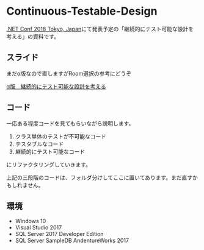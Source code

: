 # Continuous-Testable-Design

[.NET Conf 2018 Tokyo, Japan](https://csugjp.connpass.com/event/100049/)にて発表予定の「継続的にテスト可能な設計を考える」の資料です。

## スライド

まだα版なので直しますがRoom選択の参考にどうぞ

[α版　継続的にテスト可能な設計を考える](https://www.slideshare.net/AtsushiNakamura4/ss-119005976)

## コード

一応ある程度コードを見てもらいながら説明します。

1. クラス単体のテストが不可能なコード
2. テスタブルなコード
3. 継続的にテスト可能なコード

にリファクタリングしていきます。

上記の三段階のコードは、フォルダ分けしてここに置いてあります。まだ直すかもしれません。

## 環境

* Windows 10
* Visual Studio 2017
* SQL Server 2017 Developer Edition
* SQL Server SampleDB AndentureWorks 2017
